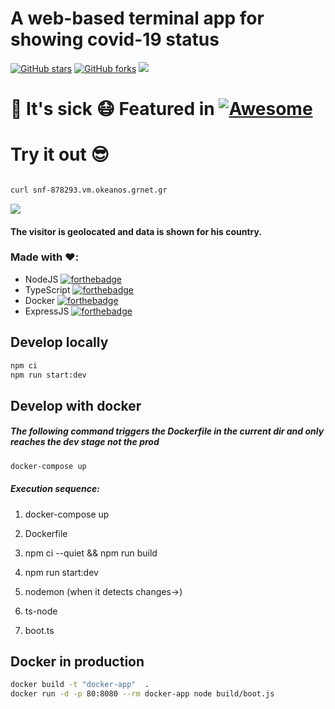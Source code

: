 
# A web-based terminal app for showing covid-19 status

[![GitHub stars](https://img.shields.io/github/stars/catman85/TermApp-Node-Typesript-Docker-Express?style=for-the-badge)](https://github.com/catman85/TermApp-Node-Typesript-Docker-Express/stargazers) [![GitHub forks](https://img.shields.io/github/forks/catman85/TermApp-Node-Typesript-Docker-Express?style=for-the-badge)](https://github.com/catman85/TermApp-Node-Typesript-Docker-Express/network) 
![ ](https://i.imgur.com/OxklHiU.png)

# 💉 It's sick 😷 Featured in [![Awesome](https://cdn.rawgit.com/sindresorhus/awesome/d7305f38d29fed78fa85652e3a63e154dd8e8829/media/badge.svg)](https://github.com/chubin/awesome-console-services)
# Try it out 😎

```sh

curl snf-878293.vm.okeanos.grnet.gr

```

![  ](https://i.imgur.com/VKI04BA.png)
#### The visitor is geolocated and data is shown for his country.

### Made with ❤️:

- NodeJS
[![forthebadge](https://forthebadge.com/images/badges/as-seen-on-tv.svg)](https://forthebadge.com)
- TypeScript
[![forthebadge](https://forthebadge.com/images/badges/made-with-typescript.svg)](https://forthebadge.com)
- Docker
[![forthebadge](https://forthebadge.com/images/badges/works-on-my-machine.svg)](https://forthebadge.com)
- ExpressJS
 [![forthebadge](https://forthebadge.com/images/badges/powered-by-black-magic.svg)](https://forthebadge.com)
  

## Develop locally

```sh
npm ci
npm run start:dev
```

## Develop with docker

##### The following command triggers the Dockerfile in the current dir and only reaches the dev stage not the prod

```sh
docker-compose up
```

  

##### Execution sequence:

1. docker-compose up

1. Dockerfile

1. npm ci --quiet && npm run build

1. npm run start:dev

1. nodemon (when it detects changes->)

1. ts-node 

1. boot.ts

 
## Docker in production

```sh
docker build -t "docker-app"  .
docker run -d -p 80:8080 --rm docker-app node build/boot.js
```

